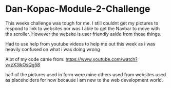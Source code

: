 # Dan-Kopac-Module-2-Challenge

This weeks challenge was tough for me. I still couldnt get my pictures to respond to link to websites nor was I able to get the Navbar to move with the scroller. However the website is user friendly aside from those things.

Had to use help from youtube videos to help me out this week as i was heavily confused on what i was doing wrong

Alot of my code came from: https://www.youtube.com/watch?v=zX3ikOsQg58

half of the pictures used in form were mine others used from websites used as placeholders for now because i am new to the web development world.
